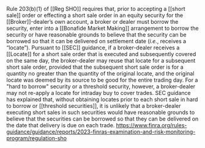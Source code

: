 Rule 203(b)(1) of [[Reg SHO]] requires that, prior to accepting a [[short sale]] order or effecting a short sale order in an equity security for the [[Broker]]-dealer’s own account, a broker or dealer must borrow the security, enter into a [[Bonafide Market Making]] arrangement to borrow the security or have reasonable grounds to believe that the security can be borrowed so that it can be delivered on settlement date (_i.e._, receives a “locate”). Pursuant to [[SEC]] guidance, if a broker-dealer receives a [[Locate]] for a short sale order that is executed and subsequently covered on the same day, the broker-dealer may reuse that locate for a subsequent short sale order, provided that the subsequent short sale order is for a quantity no greater than the quantity of the original locate, and the original locate was deemed by its source to be good for the entire trading day. For a "hard to borrow" security or a threshold security, however, a broker-dealer may not re-apply a locate for intraday buy to cover trades. SEC guidance has explained that, without obtaining locates prior to each short sale in hard to borrow or [[threshold securities]], it is unlikely that a broker-dealer executing short sales in such securities would have reasonable grounds to believe that the securities can be borrowed so that they can be delivered on the date that delivery is due on each trade.
https://www.finra.org/rules-guidance/guidance/reports/2023-finras-examination-and-risk-monitoring-program/regulation-sho